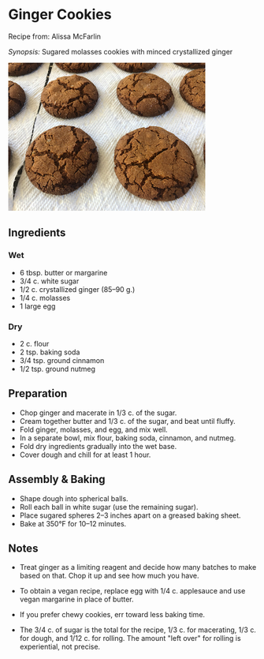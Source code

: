 # Ginger Cookies

Recipe from: Alissa McFarlin

*Synopsis:* Sugared molasses cookies with minced crystallized ginger

![image](../img/ginger-cookies.jpg)

## Ingredients

### Wet

-  6 tbsp. butter or margarine
-  3/4 c. white sugar
-  1/2 c. crystallized ginger (85–90 g.)
-  1/4 c. molasses
-  1 large egg

### Dry

-  2 c.	flour
-  2 tsp. baking soda
-  3/4 tsp.	ground cinnamon
-  1/2 tsp. ground nutmeg


## Preparation

-  Chop ginger and macerate in 1/3 c. of the sugar.
-  Cream together butter and 1/3 c. of the sugar, and beat until fluffy.
-  Fold ginger, molasses, and egg, and mix well.
-  In a separate bowl, mix flour, baking soda, cinnamon, and nutmeg.
-  Fold dry ingredients gradually into the wet base.
-  Cover dough and chill for at least 1 hour.


## Assembly & Baking

-  Shape dough into spherical balls.
-  Roll each ball in white sugar (use the remaining sugar).
-  Place sugared spheres 2–3 inches apart on a greased baking sheet.
-  Bake at 350°F for 10–12 minutes.


## Notes

*  Treat ginger as a limiting reagent and decide how many batches to make based
   on that. Chop it up and see how much you have.

*  To obtain a vegan recipe, replace egg with 1/4 c. applesauce and use vegan
   margarine in place of butter.

*  If you prefer chewy cookies, err toward less baking time.

*  The 3/4 c. of sugar is the total for the recipe, 1/3 c. for macerating, 1/3
   c. for dough, and 1/12 c. for rolling.  The amount "left over" for rolling
   is experiential, not precise.
